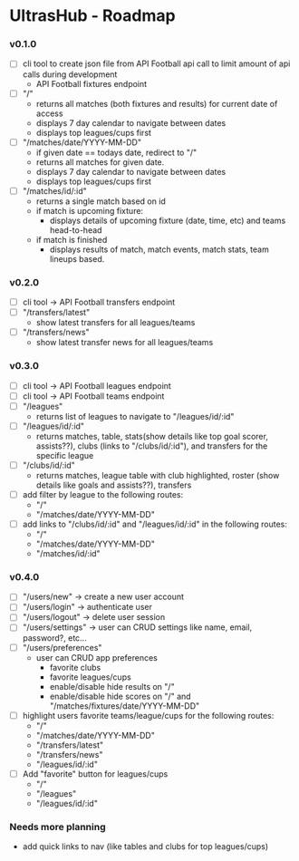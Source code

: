 # UltrasHub - Roadmap 

### v0.1.0
- [ ] cli tool to create json file from API Football api call to limit amount of api calls during development
    - API Football fixtures endpoint
- [ ] "/" 
    - returns all matches (both fixtures and results) for current date of access
     - displays 7 day calendar to navigate between dates 
     - displays top leagues/cups first
- [ ] "/matches/date/YYYY-MM-DD"
    - if given date == todays date, redirect to "/"
    - returns all matches for given date.
    - displays 7 day calendar to navigate between dates
    - displays top leagues/cups first
- [ ] "/matches/id/:id"
    - returns a single match based on id
    - if match is upcoming fixture:
        - displays details of upcoming fixture (date, time, etc) and teams head-to-head
    - if match is finished 
        - displays results of match, match events, match stats, team lineups based.

### v0.2.0 
- [ ] cli tool -> API Football transfers endpoint 
- [ ] "/transfers/latest"
    - show latest transfers for all leagues/teams
- [ ] "/transfers/news"
    - show latest transfer news for all leagues/teams

### v0.3.0
- [ ] cli tool -> API Football leagues endpoint 
- [ ] cli tool -> API Football teams endpoint
- [ ] "/leagues" 
    - returns list of leagues to navigate to "/leagues/id/:id" 
- [ ] "/leagues/id/:id" 
    - returns matches, table, stats(show details like top goal scorer, assists??), clubs (links to "/clubs/id/:id"), and transfers for the specific league 
- [ ] "/clubs/id/:id" 
    - returns matches, league table with club highlighted, roster (show details like goals and assists??), transfers
- [ ] add filter by league to the following routes:
    - "/"
    - "/matches/date/YYYY-MM-DD" 
- [ ] add links to "/clubs/id/:id" and "/leagues/id/:id" in the following routes:
    - "/"
    - "/matches/date/YYYY-MM-DD"
    - "/matches/id/:id"

### v0.4.0
- [ ] "/users/new" -> create a new user account
- [ ] "/users/login" -> authenticate user 
- [ ] "/users/logout" -> delete user session 
- [ ] "/users/settings" -> user can CRUD settings like name, email, password?, etc...
- [ ] "/users/preferences"
    - user can CRUD app preferences
        - favorite clubs
        - favorite leagues/cups
        - enable/disable hide results on "/"
        - enable/disable hide scores on "/" and "/matches/fixtures/date/YYYY-MM-DD"
- [ ] highlight users favorite teams/league/cups for the following routes:
    - "/" 
    - "/matches/date/YYYY-MM-DD" 
    - "/transfers/latest" 
    - "/transfers/news" 
    - "/leagues/id/:id" 
- [ ] Add "favorite" button for leagues/cups
    - "/"
    - "/leagues"
    - "/leagues/id/:id"


### Needs more planning
- add quick links to nav (like tables and clubs for top leagues/cups)
